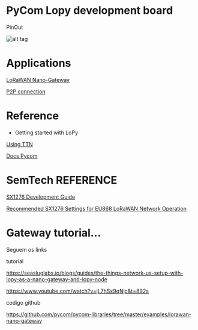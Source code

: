 # PyCom Lopy development board

PinOut

![alt tag](http://www.pighixxx.com/test/wp-content/uploads/2016/11/lopy_v01_3_pinout_rc.png)

# Applications

[LoRaWAN Nano-Gateway](https://docs.pycom.io/chapter/tutorials/lopy/lorawan-nano-gateway.html)

[P2P connection](https://docs.pycom.io/chapter/tutorials/lopy/lopy-lopy.html)

# Reference

- Getting started with LoPy

[Using TTN](https://github.com/ttn-liv/devices/wiki/Getting-started-with-the-PyCom-LoPy)

[Docs Pycom](https://docs.pycom.io/)


# SemTech REFERENCE

[SX1276 Development Guide](http://www.semtech.com/images/datasheet/SX1276DevKit_Userguide_STD.pdf)

[Recommended SX1276 Settings for EU868 LoRaWAN Network Operation](http://www.semtech.com/images/datasheet/an1200.24.pdf)

# Gateway tutorial...

Seguem os links

tutorial

https://seasluglabs.io/blogs/guides/the-things-network-us-setup-with-lopy-as-a-nano-gateway-and-lopy-node

https://www.youtube.com/watch?v=jL7hSx9qNjc&t=892s

codigo github

https://github.com/pycom/pycom-libraries/tree/master/examples/lorawan-nano-gateway
